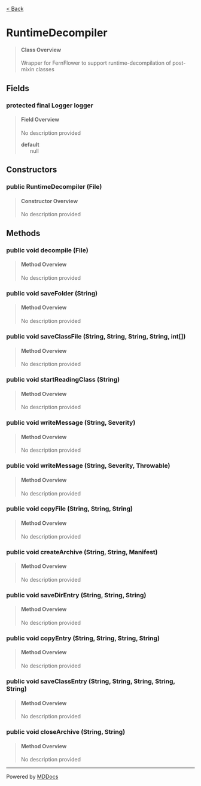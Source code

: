 [< Back](../README.md)
# RuntimeDecompiler #
>#### Class Overview ####
>Wrapper for FernFlower to support runtime-decompilation of post-mixin classes
## Fields ##
### protected final Logger logger ###
>#### Field Overview ####
>No description provided
>
>**default**<br />
>&nbsp;&nbsp;&nbsp;&nbsp;&nbsp;&nbsp;null
>
## Constructors ##
### public RuntimeDecompiler (File) ###
>#### Constructor Overview ####
>No description provided
>
## Methods ##
### public void decompile (File) ###
>#### Method Overview ####
>No description provided
>
### public void saveFolder (String) ###
>#### Method Overview ####
>No description provided
>
### public void saveClassFile (String, String, String, String, int[]) ###
>#### Method Overview ####
>No description provided
>
### public void startReadingClass (String) ###
>#### Method Overview ####
>No description provided
>
### public void writeMessage (String, Severity) ###
>#### Method Overview ####
>No description provided
>
### public void writeMessage (String, Severity, Throwable) ###
>#### Method Overview ####
>No description provided
>
### public void copyFile (String, String, String) ###
>#### Method Overview ####
>No description provided
>
### public void createArchive (String, String, Manifest) ###
>#### Method Overview ####
>No description provided
>
### public void saveDirEntry (String, String, String) ###
>#### Method Overview ####
>No description provided
>
### public void copyEntry (String, String, String, String) ###
>#### Method Overview ####
>No description provided
>
### public void saveClassEntry (String, String, String, String, String) ###
>#### Method Overview ####
>No description provided
>
### public void closeArchive (String, String) ###
>#### Method Overview ####
>No description provided
>

---
Powered by [MDDocs](https://github.com/VRCube/MDDocs)